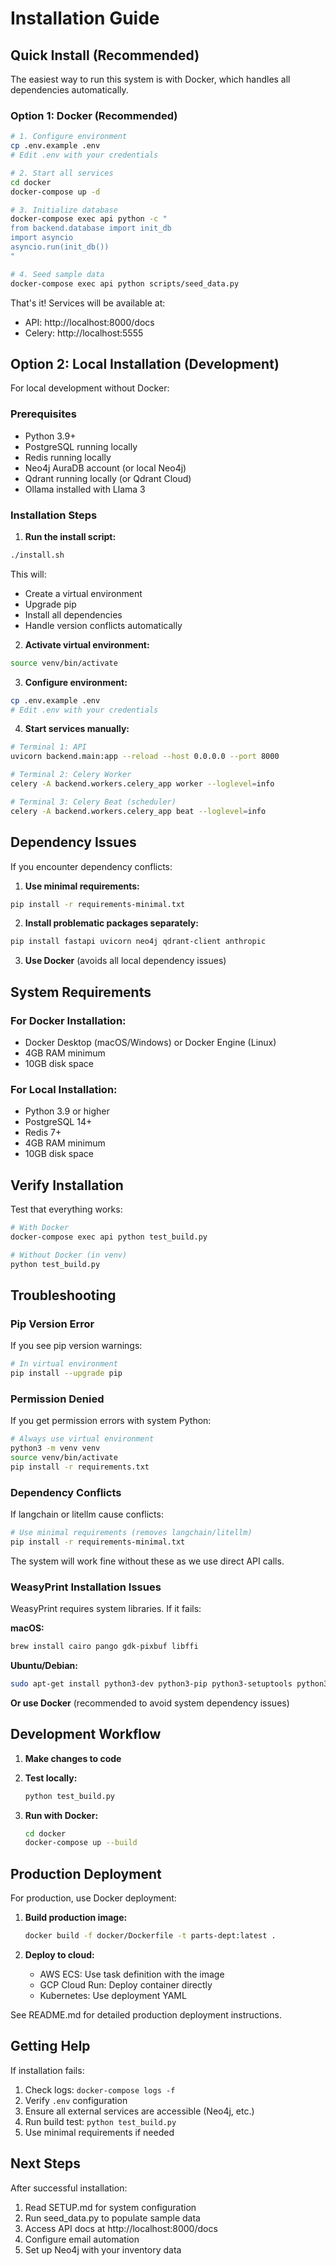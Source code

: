 # Installation Guide

## Quick Install (Recommended)

The easiest way to run this system is with Docker, which handles all dependencies automatically.

### Option 1: Docker (Recommended)

```bash
# 1. Configure environment
cp .env.example .env
# Edit .env with your credentials

# 2. Start all services
cd docker
docker-compose up -d

# 3. Initialize database
docker-compose exec api python -c "
from backend.database import init_db
import asyncio
asyncio.run(init_db())
"

# 4. Seed sample data
docker-compose exec api python scripts/seed_data.py
```

That's it! Services will be available at:
- API: http://localhost:8000/docs
- Celery: http://localhost:5555

## Option 2: Local Installation (Development)

For local development without Docker:

### Prerequisites

- Python 3.9+
- PostgreSQL running locally
- Redis running locally
- Neo4j AuraDB account (or local Neo4j)
- Qdrant running locally (or Qdrant Cloud)
- Ollama installed with Llama 3

### Installation Steps

1. **Run the install script:**

```bash
./install.sh
```

This will:
- Create a virtual environment
- Upgrade pip
- Install all dependencies
- Handle version conflicts automatically

2. **Activate virtual environment:**

```bash
source venv/bin/activate
```

3. **Configure environment:**

```bash
cp .env.example .env
# Edit .env with your credentials
```

4. **Start services manually:**

```bash
# Terminal 1: API
uvicorn backend.main:app --reload --host 0.0.0.0 --port 8000

# Terminal 2: Celery Worker
celery -A backend.workers.celery_app worker --loglevel=info

# Terminal 3: Celery Beat (scheduler)
celery -A backend.workers.celery_app beat --loglevel=info
```

## Dependency Issues

If you encounter dependency conflicts:

1. **Use minimal requirements:**

```bash
pip install -r requirements-minimal.txt
```

2. **Install problematic packages separately:**

```bash
pip install fastapi uvicorn neo4j qdrant-client anthropic
```

3. **Use Docker** (avoids all local dependency issues)

## System Requirements

### For Docker Installation:
- Docker Desktop (macOS/Windows) or Docker Engine (Linux)
- 4GB RAM minimum
- 10GB disk space

### For Local Installation:
- Python 3.9 or higher
- PostgreSQL 14+
- Redis 7+
- 4GB RAM minimum
- 10GB disk space

## Verify Installation

Test that everything works:

```bash
# With Docker
docker-compose exec api python test_build.py

# Without Docker (in venv)
python test_build.py
```

## Troubleshooting

### Pip Version Error

If you see pip version warnings:

```bash
# In virtual environment
pip install --upgrade pip
```

### Permission Denied

If you get permission errors with system Python:

```bash
# Always use virtual environment
python3 -m venv venv
source venv/bin/activate
pip install -r requirements.txt
```

### Dependency Conflicts

If langchain or litellm cause conflicts:

```bash
# Use minimal requirements (removes langchain/litellm)
pip install -r requirements-minimal.txt
```

The system will work fine without these as we use direct API calls.

### WeasyPrint Installation Issues

WeasyPrint requires system libraries. If it fails:

**macOS:**
```bash
brew install cairo pango gdk-pixbuf libffi
```

**Ubuntu/Debian:**
```bash
sudo apt-get install python3-dev python3-pip python3-setuptools python3-wheel python3-cffi libcairo2 libpango-1.0-0 libpangocairo-1.0-0 libgdk-pixbuf2.0-0 libffi-dev shared-mime-info
```

**Or use Docker** (recommended to avoid system dependency issues)

## Development Workflow

1. **Make changes to code**
2. **Test locally:**
   ```bash
   python test_build.py
   ```

3. **Run with Docker:**
   ```bash
   cd docker
   docker-compose up --build
   ```

## Production Deployment

For production, use Docker deployment:

1. **Build production image:**
   ```bash
   docker build -f docker/Dockerfile -t parts-dept:latest .
   ```

2. **Deploy to cloud:**
   - AWS ECS: Use task definition with the image
   - GCP Cloud Run: Deploy container directly
   - Kubernetes: Use deployment YAML

See README.md for detailed production deployment instructions.

## Getting Help

If installation fails:

1. Check logs: `docker-compose logs -f`
2. Verify `.env` configuration
3. Ensure all external services are accessible (Neo4j, etc.)
4. Run build test: `python test_build.py`
5. Use minimal requirements if needed

## Next Steps

After successful installation:

1. Read SETUP.md for system configuration
2. Run seed_data.py to populate sample data
3. Access API docs at http://localhost:8000/docs
4. Configure email automation
5. Set up Neo4j with your inventory data

